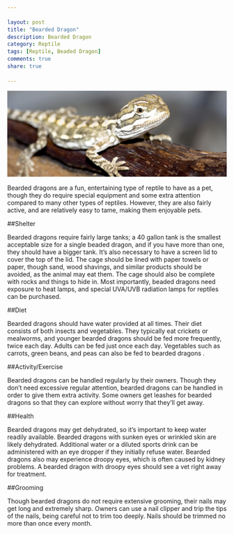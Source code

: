 ```yaml
--- 

layout: post
title: "Bearded Dragon"
description: Bearded Dragon
category: Reptile
tags: [Reptile, Beaded Dragon]
comments: true
share: true

--- 
```


<img src="/images/bearded-dragon-1.jpg" class="img-post">

Bearded dragons are a fun, entertaining type of reptile to have as a pet, though they do require special equipment and some extra attention compared to many other types of reptiles. However, they are also fairly active, and are relatively easy to tame, making them enjoyable pets. 

##Shelter

Bearded dragons require fairly large tanks; a 40 gallon tank is the smallest acceptable size for a single beaded dragon, and if you have more than one, they should have a bigger tank. It’s also necessary to have a screen lid to cover the top of the lid. The cage should be lined with paper towels or paper, though sand, wood shavings, and similar products should be avoided, as the animal may eat them. The cage should also be complete with rocks and things to hide in. Most importantly, beaded dragons need exposure to heat lamps, and special UVA/UVB radiation lamps for reptiles can be purchased. 

##Diet

Bearded dragons should have water provided at all times. Their diet consists of both insects and vegetables. They typically eat crickets or mealworms, and younger bearded dragons should be fed more frequently, twice each day. Adults can be fed just once each day. Vegetables such as carrots, green beans, and peas can also be fed to bearded dragons .

##Activity/Exercise 

Bearded dragons can be handled regularly by their owners. Though they don’t need excessive regular attention, bearded dragons can be handled in order to give them extra activity. Some owners get leashes for bearded dragons so that they can explore without worry that they’ll get away. 

##Health

Bearded dragons may get dehydrated, so it’s important to keep water readily available. Bearded dragons with sunken eyes or wrinkled skin are likely dehydrated. Additional water or a diluted sports drink can be administered with an eye dropper if they initially refuse water. Bearded dragons also may 
experience droopy eyes, which is often caused by kidney problems. A bearded dragon with droopy eyes should see a vet right away for treatment. 

##Grooming

Though bearded dragons do not require extensive grooming, their nails may get long and extremely sharp. Owners can use a nail clipper and trip the tips of the nails, being careful not to trim too deeply. Nails should be trimmed no more than once every month.